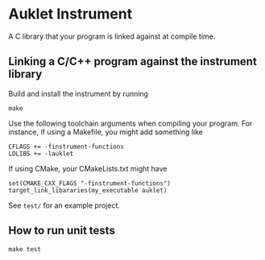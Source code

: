 # Auklet Instrument

A C library that your program is linked against at compile time.

## Linking a C/C++ program against the instrument library

Build and install the instrument by running

	make

Use the following toolchain arguments when compiling your program. For instance,
if using a Makefile, you might add something like

	CFLAGS += -finstrument-functions
	LDLIBS += -lauklet

If using CMake, your CMakeLists.txt might have

	set(CMAKE_CXX_FLAGS "-finstrument-functions")
	target_link_libararies(my_executable auklet)

See `test/` for an example project.

## How to run unit tests

	make test
